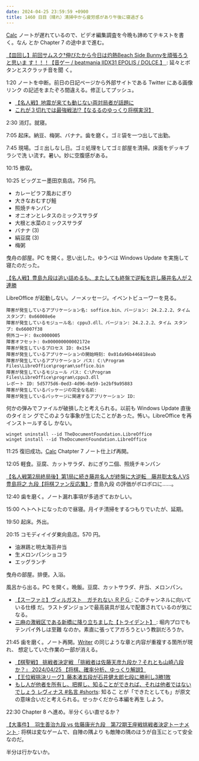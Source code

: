 ```yaml
---
date: 2024-04-25 23:59:59 +0900
title: 1460 日目（晴れ）清掃中から疲労感があり午後に寝過ぎる
---
```


[Calc] ノートが遅れているので、ビデオ編集調査を今晩も諦めてテキストを書く。なん
とか Chapter 7 の途中まで進む。

[【皿回し】前回サムスク†伸びたから今日は灼熱Beach Side Bunnyを頑張ろうと思いま
す！！！【音ゲー / beatmania IIDX31 EPOLIS / DOLCE.】
](https://www.youtube.com/watch?v=HMLOM9qe4Lc): 延々とボタンとスクラッチ音を聞
く。

1:20 ノートを中断。前日の日記ページから外部サイトである Twitter にある画像リンク
の記述をまたぞろ間違える。修正してプッシュ。

* [【名人戦】地震が来ても動じない両対局者が話題に](https://www.youtube.com/watch?v=qZKEdteRCBA)
* [これが３切れでは最強戦法⁉【なるるのゆっくり将棋実況】](https://www.youtube.com/watch?v=apX2RRDNym4)

2:30 消灯。就寝。

7:05 起床。納豆、梅粥、バナナ。歯を磨く。ゴミ袋を一つ出して出勤。

7:45 現場。ゴミ出しなし日。ゴミ処理をしてゴミ部屋を清掃。床面をデッキブラシで洗
い流す。暑い。妙に空腹感がある。

10:15 撤収。

10:25 ビッグエー墨田京島店。756 円。

* カレーピラフ風おにぎり
* 大きなおむすび鮭
* 照焼チキンパン
* オニオンとレタスのミックスサラダ
* 大根と水菜のミックスサラダ
* バナナ (3)
* 絹豆腐 (3)
* 梅粥

曳舟の部屋。PC を開く。思い出した。ゆうべは Windows Update を実施して寝たのだった。

[【名人戦】豊島九段は追い詰めるも、またしても終盤で逆転を許し藤井名人が２連勝
](https://www.youtube.com/watch?v=E7X7_dHrwTI)

LibreOffice が起動しない。ノーメッセージ。イベントビューワーを見る。

```text
障害が発生しているアプリケーション名: soffice.bin、バージョン: 24.2.2.2、タイム スタンプ: 0x66008e6e
障害が発生しているモジュール名: cppu3.dll、バージョン: 24.2.2.2、タイム スタンプ: 0x66007f38
例外コード: 0xc0000005
障害オフセット: 0x000000000002172e
障害が発生しているプロセス ID: 0x154
障害が発生しているアプリケーションの開始時刻: 0x01da96b446818eab
障害が発生しているアプリケーション パス: C:\Program Files\LibreOffice\program\soffice.bin
障害が発生しているモジュール パス: C:\Program Files\LibreOffice\program\cppu3.dll
レポート ID: 5d5775d6-0ed3-4d96-8e59-1e2bf9a95883
障害が発生しているパッケージの完全な名前: 
障害が発生しているパッケージに関連するアプリケーション ID: 
```

何かの弾みでファイルが破損したと考えられる。以前も Windows Update 直後のタイミン
グでこのような事象が生じたことがあった。怖い。LibreOffice を再インストールするし
かない。

```pwsh
winget uninstall --id TheDocumentFoundation.LibreOffice
winget install --id TheDocumentFoundation.LibreOffice
```

11:25 復旧成功。[Calc] Chatpter 7 ノート仕上げ再開。

12:05 軽食。豆腐、カットサラダ、おにぎり二個、照焼チキンパン

[【名人戦第2局終局後】第1局に続き藤井名人が終盤に大逆転　藤井聡太名人VS豊島将之
九段【将棋ファン反応集】](https://www.youtube.com/watch?v=ij-sanXZXF4): 豊島九段
の評価がボロボロに……。

12:40 歯を磨く。ノート漏れ事項が多過ぎておかしい。

15:00 ヘトヘトになったので昼寝。月イチ清掃をするつもりでいたが、延期。

19:50 起床。外出。

20:15 コモディイイダ東向島店。570 円。

* 油淋鶏と明太海苔弁当
* 生メロンパンショコラ
* エッグランチ

曳舟の部屋。排便。入浴。

風呂から出る。PC を開く。晩飯。豆腐、カットサラダ、弁当、メロンパン。

* [【スーファミ】ヴィルガスト　ガチれない ＲＰＧ
  ](https://www.youtube.com/watch?v=vOgIrw9FcLs): このチャンネルに向いている仕様
  だ。ラストダンジョンで最高装具が並んで配置されているのが気になる。
* [三麻の激戦区である新橋に降り立ちました【トライデント】
  ](https://www.youtube.com/watch?v=r7DZfT5viZ4): 堀内プロでもテンパイ外しは至難
  なのか。素直に張ってアガろうという教訓だろうか。
  
21:45 歯を磨く。ノート再開。[Writer] の同じような章と内容が重複する箇所が現れ、
想定していた作業の一部が消える。

* [【棋聖戦】 挑戦者決定戦 「挑戦者は佐藤天彦九段か？それとも山崎八段か？」
  2024/04/25 【将棋、確率分析、ゆっくり解説】
  ](https://www.youtube.com/watch?v=SOD0RvM6P7o)
* [【王位戦挑決リーグ】藤本渚五段が石井健太郎七段に勝利し3勝1敗
  ](https://www.youtube.com/watch?v=tYY7y_e7O6Q)
* [もし人が他者を所有し、把握し、知ることができれば、それは他者ではないでしょう
  レヴィナス #名言 #shorts](https://www.youtube.com/watch?v=xOwrIA8VtGc): 知るこ
  とが「できたとしても」が原文の意味合いだと考えられる。せっかくだから本編を再生
  しよう。

22:30 Chapter 8 へ進め。半分くらい直せるか？

[【大事件】　羽生善治九段 vs 佐藤康光九段　第72期王座戦挑戦者決定トーナメント
](https://www.youtube.com/watch?v=dJKY5ziU7tM): 将棋は変なゲームで、自陣の隅より
も敵陣の隅のほうが自玉にとって安全なのだ。

半分は行かないか。

[Calc]: https://documentation.libreoffice.org/en/english-documentation/calc/
[Writer]: https://documentation.libreoffice.org/en/english-documentation/writer/
